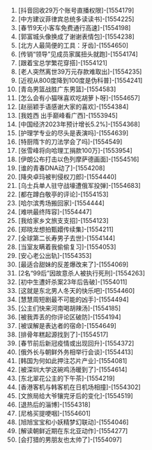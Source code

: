 
1. [抖音回收29万个账号直播权限]-[1554179]
1. [中方建议菲律宾总统多读读书]-[1554225]
1. [春节9天小客车免费通行高速]-[1554198]
1. [郭富城头像换成了谢谢表情包]-[1554238]
1. [北方人最简便的工具：牙齿]-[1554650]
1. [传销“领导”见成员家属扭头就跑]-[1554174]
1. [跟着宝总学繁花穿搭]-[1554121]
1. [老人突然离世39万元存款难取出]-[1554235]
1. [近视从800度降到100度是伪科普]-[1554241]
1. [青岛男篮战胜广东男篮]-[1554583]
1. [怎么会有小猫咪喜欢吃胡萝卜呀]-[1554657]
1. [赵丽颖手语感谢大家的喜欢]-[1554384]
1. [我姓西 出手巅峰看广西]-[1553945]
1. [中国经济2023年预计增长5.2%]-[1554368]
1. [护理学专业的尽头是表演吗]-[1554639]
1. [特厨隋卞的刀法学会了吗]-[1554549]
1. [张雪峰将向哈理工捐款100万]-[1553954]
1. [伊朗公布打击以色列摩萨德画面]-[1554516]
1. [谁的青春DNA动了]-[1554208]
1. [降央卓玛被判侵权刀郎]-[1554440]
1. [乌士兵单人驻守战壕遭俄军投弹]-[1554683]
1. [都在蹲白敬亭的评论]-[1554153]
1. [哈尔滨秀场搬回家]-[1554444]
1. [难哄最终阵容]-[1554447]
1. [我给家乡文旅支支招]-[1554123]
1. [郑晓龙想拍甄嬛传续集]-[1554211]
1. [全球第二长寿男子去世]-[1554144]
1. [当室友瞒着我偷偷复习]-[1554053]
1. [安心老公出轨]-[1554353]
1. [最适合甜妹的反差爆改来了]-[1554069]
1. [2名“99后”因故意杀人被执行死刑]-[1554263]
1. [初中生遭奸杀案23年后告破]-[1554011]
1. [这就是东北男人冬天的快乐吧]-[1554460]
1. [慧慧周短剧最不可能的凶手]-[1554494]
1. [公主们快来河南喝胡辣汤]-[1554185]
1. [被我弄丢的你评论区破防]-[1554194]
1. [被误解是表达者的宿命]-[1554649]
1. [排骨年糕起源找到了]-[1554517]
1. [春节前后新冠疫情或出现回升]-[1554372]
1. [俄外长与朝鲜外务相举行会谈]-[1554413]
1. [韩国为何如此押注芯片产业]-[1554081]
1. [被深圳大学这碗鸡汤暖到了]-[1554614]
1. [东北翠花公主的下午茶]-[1554219]
1. [香港客机与韩客机在日机场相撞]-[1554302]
1. [文旅局给大爷镶完牙后的变化]-[1554519]
1. [退热后的淄博]-[1554318]
1. [尼格买提哽咽]-[1554601]
1. [旭旭宝宝和小妖精梦幻联动]-[1554046]
1. [解读朝鲜近期在东北亚动作]-[1554277]
1. [会打猎的男朋友也太帅了]-[1554097]